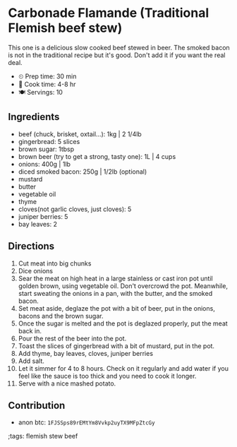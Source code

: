# Carbonade Flamande (Traditional Flemish beef stew)

This one is a delicious slow cooked beef stewed in beer. The smoked bacon is not
in the traditional recipe but it's good. Don't add it if you want the real deal.

- ⏲ Prep time: 30 min
- 🍳 Cook time: 4-8 hr
- 🍽 Servings: 10

## Ingredients

- beef (chuck, brisket, oxtail...): 1kg | 2 1/4lb
- gingerbread: 5 slices
- brown sugar: 1tbsp
- brown beer (try to get a strong, tasty one): 1L | 4 cups
- onions: 400g | 1lb
- diced smoked bacon: 250g | 1/2lb (optional)
- mustard
- butter
- vegetable oil
- thyme
- cloves(not garlic cloves, just cloves): 5
- juniper berries: 5
- bay leaves: 2

## Directions

1. Cut meat into big chunks
2. Dice onions
3. Sear the meat on high heat in a large stainless or cast iron pot until golden brown, using vegetable oil. Don't overcrowd the pot. Meanwhile, start sweating the onions in a pan, with the butter, and the smoked bacon.
4. Set meat aside, deglaze the pot with a bit of beer, put in the onions, bacons and the brown sugar.
5. Once the sugar is melted and the pot is deglazed properly, put the meat back in.
6. Pour the rest of the beer into the pot.
7. Toast the slices of gingerbread with a bit of mustard, put in the pot.
8. Add thyme, bay leaves, cloves, juniper berries
9. Add salt.
10. Let it simmer for 4 to 8 hours. Check on it regularly and add water if you feel like the sauce is too thick and you need to cook it longer.
11. Serve with a nice mashed potato.

## Contribution

- anon btc: `1FJSSps89rEMtYm8Vvkp2uyTX9MFpZtcGy`

;tags: flemish stew beef

